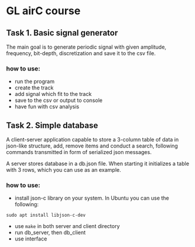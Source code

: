 # GL airC course

## Task 1. Basic signal generator

The main goal is to generate periodic signal with given amplitude, frequency, bit-depth, discretization and save it to the csv file.

### how to use:
  - run the program
  - create the track
  - add signal which fit to the track
  - save to the csv or output to console
  - have fun with csv analysis

## Task 2. Simple database

A client-server application capable to store a 3-column table of data in json-like structure, add, remove items and conduct a search, following commands transmitted in form of serialized json messages. 

A server stores database in a db.json file. When starting it initializes a table with 3 rows, which you can use as an example.

### how to use:
  - install json-c library on your system. In Ubuntu you can use the following:
  ```
  sudo apt install libjson-c-dev
  ```
  - use `make` in both server and client directory
  - run db_server,  then db_client
  - use interface

